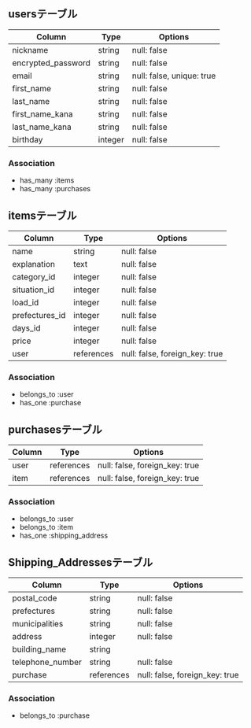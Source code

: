 ## usersテーブル

| Column             | Type    | Options                   |
| ------------------ | ------- | ------------------------- |
| nickname           | string  | null: false               |
| encrypted_password | string  | null: false               |
| email              | string  | null: false, unique: true |
| first_name         | string  | null: false               |
| last_name          | string  | null: false               |
| first_name_kana    | string  | null: false               |
| last_name_kana     | string  | null: false               |
| birthday           | integer | null: false               |

### Association

- has_many :items
- has_many :purchases

## itemsテーブル

| Column         | Type       | Options                        |
| -------------- | ---------- | ------------------------------ |
| name           | string     | null: false                    |
| explanation    | text       | null: false                    |
| category_id    | integer    | null: false                    |
| situation_id   | integer    | null: false                    |
| load_id        | integer    | null: false                    |
| prefectures_id | integer    | null: false                    |
| days_id        | integer    | null: false                    |
| price          | integer    | null: false                    |
| user           | references | null: false, foreign_key: true |

### Association

- belongs_to :user
- has_one :purchase

## purchasesテーブル

| Column | Type       | Options                        |
| ------ | ---------- | ------------------------------ |
| user   | references | null: false, foreign_key: true |
| item   | references | null: false, foreign_key: true |

### Association

- belongs_to :user
- belongs_to :item
- has_one :shipping_address

## Shipping_Addressesテーブル

| Column           | Type       | Options                        |
| ---------------- | ---------- | ------------------------------ |
| postal_code      | string     | null: false                    |
| prefectures      | string     | null: false                    |
| municipalities   | string     | null: false                    |
| address          | integer    | null: false                    |
| building_name    | string     |                                |
| telephone_number | string     | null: false                    |
| purchase         | references | null: false, foreign_key: true |

### Association

- belongs_to :purchase